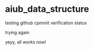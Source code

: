 # aiub_data_structure

testing github cpmmit verification status

trying again

yeyy, all works now!
